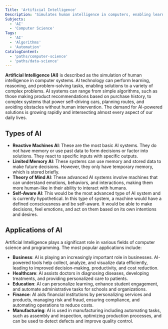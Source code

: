```yaml
---
Title: 'Artificial Intelligence'
Description: 'Simulates human intelligence in computers, enabling learning, reasoning, and problem-solving to provide solutions across various tasks.'
Subjects:
  - 'AI'
  - 'Computer Science'
Tags:
  - 'AI'
  - 'Algorithms'
  - 'Automation'
CatalogContent:
  - 'paths/computer-science'
  - 'paths/data-science'
---
```


**Artificial Intelligence (AI)** is described as the simulation of human intelligence in computer systems. AI technology can perform learning, reasoning, and problem-solving tasks, enabling solutions to a variety of complex problems. AI systems can range from simple algorithms, such as those making product recommendations based on purchase history, to complex systems that power self-driving cars, planning routes, and avoiding obstacles without human intervention. The demand for AI-powered solutions is growing rapidly and intersecting almost every aspect of our daily lives.

## Types of AI

- **Reactive Machines AI**: These are the most basic AI systems. They do not have memory or use past data to form decisions or factor into solutions. They react to specific inputs with specific outputs.
- **Limited Memory AI**: These systems can use memory and stored data to make future decisions. However, they only have temporary memory, which is stored briefly.
- **Theory of Mind AI**: These advanced AI systems involve machines that can understand emotions, behaviors, and interactions, making them more human-like in their ability to interact with humans.
- **Self-Aware AI**: This would be the most advanced type of AI system and is currently hypothetical. In this type of system, a machine would have a defined consciousness and be self-aware. It would be able to make decisions, feel emotions, and act on them based on its own intentions and desires.

## Applications of AI

Artificial Intelligence plays a significant role in various fields of computer science and programming. The most popular applications include:

- **Business**: AI is playing an increasingly important role in businesses. AI-powered tools help collect, analyze, and visualize data efficiently, leading to improved decision-making, productivity, and cost reduction.
- **Healthcare**: AI assists doctors in diagnosing diseases, developing treatments, and providing personalized care to patients.
- **Education**: AI can personalize learning, enhance student engagement, and automate administrative tasks for schools and organizations.
- **Finance**: AI aids financial institutions by personalizing services and products, managing risk and fraud, ensuring compliance, and automating operations to reduce costs.
- **Manufacturing**: AI is used in manufacturing including automating tasks, such as assembly and inspection, optimizing production processes, and can be used to detect defects and improve quality control.
